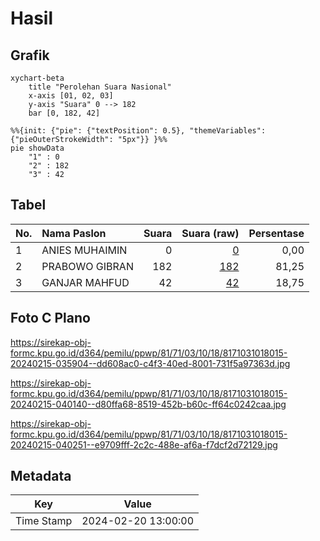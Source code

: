 # Hasil

## Grafik

```mermaid
xychart-beta
    title "Perolehan Suara Nasional"
    x-axis [01, 02, 03]
    y-axis "Suara" 0 --> 182
    bar [0, 182, 42]
```

```mermaid
%%{init: {"pie": {"textPosition": 0.5}, "themeVariables": {"pieOuterStrokeWidth": "5px"}} }%%
pie showData
    "1" : 0
    "2" : 182
    "3" : 42
```

## Tabel

| No. | Nama Paslon    | Suara | Suara (raw) | Persentase |
|:--- |:-------------- | -----:| -----------:| ----------:|
| 1   | ANIES MUHAIMIN | 0     | [0][p-1]    | 0,00       |
| 2   | PRABOWO GIBRAN | 182   | [182][p-2]  | 81,25      |
| 3   | GANJAR MAHFUD  | 42    | [42][p-3]   | 18,75      |


[p-1]: https://github.com/gigit-pemilu/pemilu-2024/blob/main/pilpres/hitung-suara/sub/81-maluku/sub/71-kota-ambon/sub/03-baguala/sub/1018-lateri/sub/015-tps/sub/paslon-1.txt
[p-2]: https://github.com/gigit-pemilu/pemilu-2024/blob/main/pilpres/hitung-suara/sub/81-maluku/sub/71-kota-ambon/sub/03-baguala/sub/1018-lateri/sub/015-tps/sub/paslon-2.txt
[p-3]: https://github.com/gigit-pemilu/pemilu-2024/blob/main/pilpres/hitung-suara/sub/81-maluku/sub/71-kota-ambon/sub/03-baguala/sub/1018-lateri/sub/015-tps/sub/paslon-3.txt

## Foto C Plano

https://sirekap-obj-formc.kpu.go.id/d364/pemilu/ppwp/81/71/03/10/18/8171031018015-20240215-035904--dd608ac0-c4f3-40ed-8001-731f5a97363d.jpg

https://sirekap-obj-formc.kpu.go.id/d364/pemilu/ppwp/81/71/03/10/18/8171031018015-20240215-040140--d80ffa68-8519-452b-b60c-ff64c0242caa.jpg

https://sirekap-obj-formc.kpu.go.id/d364/pemilu/ppwp/81/71/03/10/18/8171031018015-20240215-040251--e9709fff-2c2c-488e-af6a-f7dcf2d72129.jpg


## Metadata

| Key        | Value               |
| ---------- | ------------------- |
| Time Stamp | 2024-02-20 13:00:00 |



